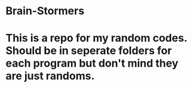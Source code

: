 # Brain-Stormers
# This is a repo for my random codes. Should be in seperate folders for each program but don't mind they are just randoms.
